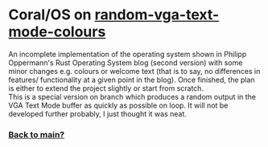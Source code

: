 # Coral/OS on [random-vga-text-mode-colours](https://github.com/InfinityMTG1/Coral-OS-RPOV2-1/tree/random-vga-text-mode-colours)
An incomplete implementation of the operating system shown in Philipp Oppermann's Rust Operating System blog (second version) with some minor changes e.g. colours or welcome text (that is to say, no differences in features/ functionality at a given point in the blog).
Once finished, the plan is either to extend the project slightly or start from scratch. <br>
This is a special version on branch which produces a random output in the VGA Text Mode buffer as quickly as possible on loop.
It will not be developed further probably, I just thought it was neat.

### [Back to main?](https://github.com/InfinityMTG1/Coral-OS-RPOV2-1)
